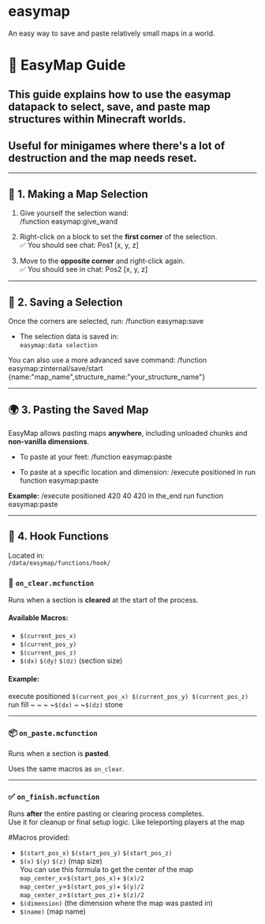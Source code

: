 # easymap
 An easy way to save and paste relatively small maps in a world.

# 📘 EasyMap Guide

## This guide explains how to use the easymap datapack to select, save, and paste map structures within Minecraft worlds.

## Useful for minigames where there's a lot of destruction and the map needs reset.

---

## 📍 1. Making a Map Selection

1. Give yourself the selection wand:  
/function easymap:give_wand

2. Right-click on a block to set the **first corner** of the selection.  
✅ You should see chat: Pos1 [x, y, z]

3. Move to the **opposite corner** and right-click again.  
✅ You should see in chat: Pos2 [x, y, z]

---

## 💾 2. Saving a Selection

Once the corners are selected, run:
/function easymap:save

- The selection data is saved in:  
  `easymap:data selection`

You can also use a more advanced save command:
/function easymap:zinternal/save/start {name:"map_name",structure_name:"your_structure_name"}

---

## 🌍 3. Pasting the Saved Map

EasyMap allows pasting maps **anywhere**, including unloaded chunks and **non-vanilla dimensions**.

- To paste at your feet:
/function easymap:paste

- To paste at a specific location and dimension:
/execute positioned <x> <y> <z> in <dimension> run function easymap:paste

**Example:**
/execute positioned 420 40 420 in the_end run function easymap:paste

---

## 🧩 4. Hook Functions

Located in:  
`/data/easymap/functions/hook/`

### 🔄 `on_clear.mcfunction`

Runs when a section is **cleared** at the start of the process.

#### Available Macros:
- `$(current_pos_x)`  
- `$(current_pos_y)`  
- `$(current_pos_z)`
- `$(dx)` `$(dy)` `$(dz)` (section size)

#### Example:
execute positioned `$(current_pos_x) $(current_pos_y) $(current_pos_z)` run fill ~ ~ ~ ~`$(dx)` ~ ~`$(dz)` stone

---

### 📦 `on_paste.mcfunction`

Runs when a section is **pasted**.  

Uses the same macros as `on_clear`.

---

### ✅ `on_finish.mcfunction`

Runs **after** the entire pasting or clearing process completes.  
Use it for cleanup or final setup logic. Like teleporting players at the map

#Macros provided:

- `$(start_pos_x)`  `$(start_pos_y)`  `$(start_pos_z)`
- `$(x)` `$(y)` `$(z)` (map size)  
    You can use this formula to get the center of the map  
    `map_center_x`=`$(start_pos_x)`+ `$(x)/2`  
    `map_center_y`=`$(start_pos_y)`+ `$(y)/2`  
    `map_center_z`=`$(start_pos_z)`+ `$(z)/2`  
- `$(dimension)` (the dimension where the map was pasted in)
- `$(name)` (map name)
